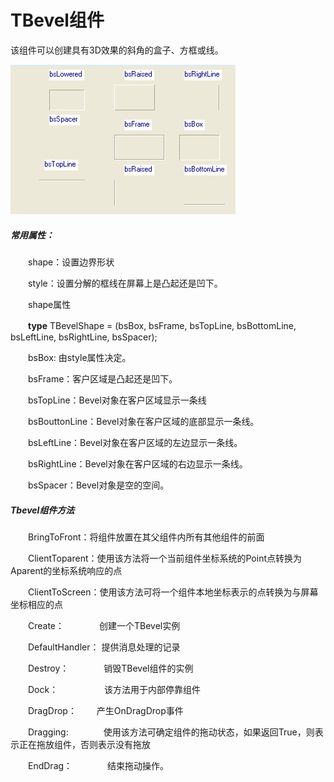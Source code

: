 # TBevel组件

该组件可以创建具有3D效果的斜角的盒子、方框或线。

![img](47_TBevel/2019101228346663.png)

##### 常用属性：

　　shape：设置边界形状

　　style：设置分解的框线在屏幕上是凸起还是凹下。

　　shape属性

　　**type** TBevelShape = (bsBox, bsFrame, bsTopLine, bsBottomLine, bsLeftLine, bsRightLine, bsSpacer);

　　bsBox: 由style属性决定。

　　bsFrame：客户区域是凸起还是凹下。

　　bsTopLine：Bevel对象在客户区域显示一条线

　　bsBouttonLine：Bevel对象在客户区域的底部显示一条线。

　　bsLeftLine：Bevel对象在客户区域的左边显示一条线。

　　bsRightLine：Bevel对象在客户区域的右边显示一条线。

　　bsSpacer：Bevel对象是空的空间。

 

##### Tbevel组件方法

　　BringToFront：将组件放置在其父组件内所有其他组件的前面

　　ClientToparent：使用该方法将一个当前组件坐标系统的Point点转换为Aparent的坐标系统响应的点

　　ClientToScreen：使用该方法可将一个组件本地坐标表示的点转换为与屏幕坐标相应的点

　　Create：　　　　创建一个TBevel实例　　

　　DefaultHandler： 提供消息处理的记录

　　Destroy：　　　　销毁TBevel组件的实例

　　Dock：　　　　　 该方法用于内部停靠组件

　　DragDrop：　　  产生OnDragDrop事件

　　Dragging:　　　　使用该方法可确定组件的拖动状态，如果返回True，则表示正在拖放组件，否则表示没有拖放

　　EndDrag：　　　　结束拖动操作。